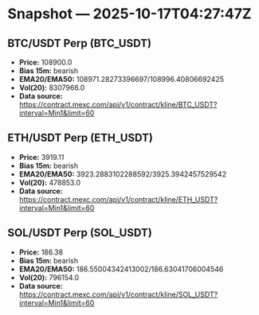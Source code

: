 # Snapshot — 2025-10-17T04:27:47Z

## BTC/USDT Perp (BTC_USDT)
- **Price:** 108900.0
- **Bias 15m:** bearish
- **EMA20/EMA50:** 108971.28273396697/108996.40806692425
- **Vol(20):** 8307966.0
- **Data source:** https://contract.mexc.com/api/v1/contract/kline/BTC_USDT?interval=Min1&limit=60

## ETH/USDT Perp (ETH_USDT)
- **Price:** 3919.11
- **Bias 15m:** bearish
- **EMA20/EMA50:** 3923.2883102288592/3925.3942457529542
- **Vol(20):** 478853.0
- **Data source:** https://contract.mexc.com/api/v1/contract/kline/ETH_USDT?interval=Min1&limit=60

## SOL/USDT Perp (SOL_USDT)
- **Price:** 186.38
- **Bias 15m:** bearish
- **EMA20/EMA50:** 186.55004342413002/186.63041706004546
- **Vol(20):** 796154.0
- **Data source:** https://contract.mexc.com/api/v1/contract/kline/SOL_USDT?interval=Min1&limit=60
